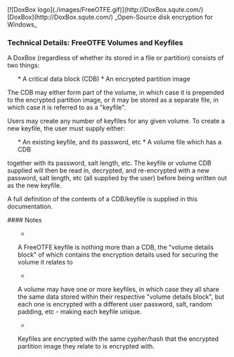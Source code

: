 

<meta content="text/html; charset=UTF-8" http-equiv="Content-Type">
<meta name="keywords" content="disk encryption, security, transparent, AES, OTFE, plausible deniability, virtual drive, Linux, MS Windows, portable, USB drive, partition">
<meta name="description" content="DoxBox: An Open-Source 'on-the-fly' transparent disk encryption program for PCs. Using this software, you can create one or more &quot;virtual disks&quot; on your PC - anything written to these disks is automatically, and securely, encrypted before being stored on your computers hard drive.">

<meta name="author" content="Sarah Dean">
<meta name="copyright" content="Copyright 2004, 2005, 2006, 2007, 2008 Sarah Dean">
<meta name="ROBOTS" content="ALL">

<TITLE>Technical Details: FreeOTFE Volumes and Keyfiles</TITLE>

<link href="./styles_common.css" rel="stylesheet" type="text/css">

<link rev="made" href="mailto:sdean12@sdean12.org">
<link rel="shortcut icon" href="./images/favicon.ico" type="image/x-icon">

<SPAN CLASS="master_link">
[![DoxBox logo](./images/FreeOTFE.gif)](http://DoxBox.squte.com/)
[DoxBox](http://DoxBox.squte.com/)
</SPAN>
<SPAN CLASS="master_title">
_Open-Source disk encryption for Windows_
</SPAN>

      
            

### Technical Details: FreeOTFE Volumes and Keyfiles

A DoxBox (regardless of whether its stored in a file or partition) consists of two things:

<OL>
  * A critical data block (CDB)
  * An encrypted partition image
</OL>

The CDB may either form part of the volume, in which case it is
prepended to the encrypted partition image, or it may be stored as a
separate file, in which case it is referred to as a "keyfile".

Users may create any number of keyfiles for any given volume. To create a new keyfile, the user must supply either:

<OL>
* An existing keyfile, and its password, etc
* A volume file which has a CDB
</OL>

together with its password, salt length, etc. The keyfile or volume
CDB supplied will then be read in, decrypted, and re-encrypted with a new
password, salt length, etc (all supplied by the user) before being written out as the new keyfile.

A full definition of the contents of a CDB/keyfile is supplied in this documentation.

<A NAME="level_4_heading_1">
#### Notes
</A>

<UL>

  * 
A FreeOTFE keyfile is nothing more than a CDB, the "volume
details block" of which contains the encryption details used for
securing the volume it relates to

  * 
A volume may have one or more keyfiles, in which case they all
share the same data stored within their respective "volume details
block", but each one is encrypted with a different user password, salt,
random padding, etc - making each keyfile unique.

  * 
Keyfiles are encrypted with the same cypher/hash that the encrypted partition image they relate to is encrypted with.

</UL>



